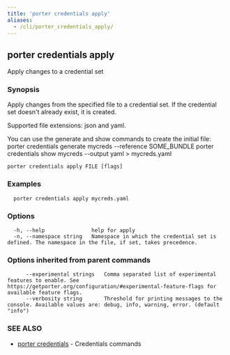 ```yaml
---
title: 'porter credentials apply'
aliases:
  - /cli/porter_credentials_apply/
---
```


## porter credentials apply

Apply changes to a credential set

### Synopsis

Apply changes from the specified file to a credential set. If the credential set doesn't already exist, it is created.

Supported file extensions: json and yaml.

You can use the generate and show commands to create the initial file:
  porter credentials generate mycreds --reference SOME_BUNDLE
  porter credentials show mycreds --output yaml > mycreds.yaml


```
porter credentials apply FILE [flags]
```

### Examples

```
  porter credentials apply mycreds.yaml
```

### Options

```
  -h, --help               help for apply
  -n, --namespace string   Namespace in which the credential set is defined. The namespace in the file, if set, takes precedence.
```

### Options inherited from parent commands

```
      --experimental strings   Comma separated list of experimental features to enable. See https://getporter.org/configuration/#experimental-feature-flags for available feature flags.
      --verbosity string       Threshold for printing messages to the console. Available values are: debug, info, warning, error. (default "info")
```

### SEE ALSO

* [porter credentials](/cli/porter_credentials/)	 - Credentials commands

